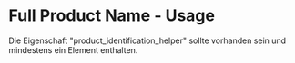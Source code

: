# Full Product Name - Usage

Die Eigenschaft "product_identification_helper" sollte vorhanden sein und mindestens ein Element enthalten.
